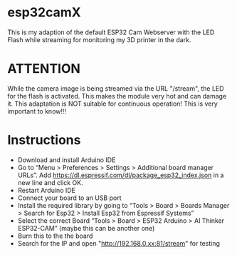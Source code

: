 # esp32camX
This is my adaption of the default ESP32 Cam Webserver with the LED Flash while streaming for monitoring my 3D printer in the dark.

# ATTENTION

While the camera image is being streamed via the URL "/stream", the LED for the flash is activated. This makes the module very hot and can damage it. This adaptation is NOT suitable for continuous operation! This is very important to know!!!

# Instructions

- Download and install Arduino IDE
- Go to “Menu > Preferences > Settings > Additional board manager URLs”. Add https://dl.espressif.com/dl/package_esp32_index.json in a new line and click OK.
- Restart Arduino IDE
- Connect your board to an USB port
- Install the required library by going to “Tools > Board > Boards Manager > Search for Esp32 > Install Esp32 from Espressif Systems”
- Select the correct Board “Tools > Board > ESP32 Arduino > AI Thinker ESP32-CAM” (maybe this can be another one)
- Burn this to the the board
- Search for the IP and open "http://192.168.0.xx:81/stream" for testing
